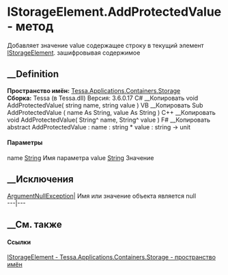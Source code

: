 # IStorageElement.AddProtectedValue - метод
Добавляет значение value содержащее строку в текущий элемент
[IStorageElement](T_Tessa_Applications_Containers_Storage_IStorageElement.htm).
зашифровывая содержимое
## __Definition
 **Пространство имён:**
[Tessa.Applications.Containers.Storage](N_Tessa_Applications_Containers_Storage.htm)  
 **Сборка:** Tessa (в Tessa.dll) Версия: 3.6.0.17
C# __Копировать
     void AddProtectedValue(
    	string name,
    	string value
    )
VB __Копировать
     Sub AddProtectedValue ( 
    	name As String,
    	value As String
    )
C++ __Копировать
     void AddProtectedValue(
    	String^ name, 
    	String^ value
    )
F# __Копировать
     abstract AddProtectedValue : 
            name : string * 
            value : string -> unit 
#### Параметры
name [String](https://learn.microsoft.com/dotnet/api/system.string)
     Имя параметра 
value [String](https://learn.microsoft.com/dotnet/api/system.string)
     Значение 
## __Исключения
[ArgumentNullException](https://learn.microsoft.com/dotnet/api/system.argumentnullexception)|
Имя или значение объекта является null  
---|---  
## __См. также
#### Ссылки
[IStorageElement -
](T_Tessa_Applications_Containers_Storage_IStorageElement.htm)
[Tessa.Applications.Containers.Storage - пространство
имён](N_Tessa_Applications_Containers_Storage.htm)
